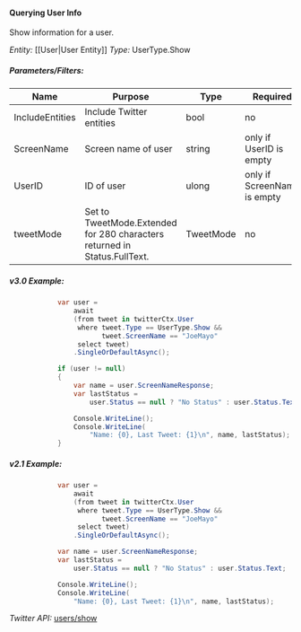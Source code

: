 #### Querying User Info

Show information for a user.

*Entity:* [[User|User Entity]]
*Type:* UserType.Show

##### Parameters/Filters:

| Name | Purpose | Type | Required |
|------|---------|------|----------|
| IncludeEntities | Include Twitter entities | bool | no |
| ScreenName | Screen name of user | string | only if UserID is empty |
| UserID | ID of user | ulong | only if ScreenName is empty |
| tweetMode | Set to TweetMode.Extended for 280 characters returned in Status.FullText. | TweetMode | no |

##### v3.0 Example:

```c#
            var user =
                await
                (from tweet in twitterCtx.User
                 where tweet.Type == UserType.Show &&
                       tweet.ScreenName == "JoeMayo"
                 select tweet)
                .SingleOrDefaultAsync();

            if (user != null)
            {
                var name = user.ScreenNameResponse;
                var lastStatus =
                    user.Status == null ? "No Status" : user.Status.Text;

                Console.WriteLine();
                Console.WriteLine(
                    "Name: {0}, Last Tweet: {1}\n", name, lastStatus); 
            }
```

##### v2.1 Example:

```c#
            var user =
                await
                (from tweet in twitterCtx.User
                 where tweet.Type == UserType.Show &&
                       tweet.ScreenName == "JoeMayo"
                 select tweet)
                .SingleOrDefaultAsync();

            var name = user.ScreenNameResponse;
            var lastStatus = 
                user.Status == null ? "No Status" : user.Status.Text;

            Console.WriteLine();
            Console.WriteLine(
                "Name: {0}, Last Tweet: {1}\n", name, lastStatus);
```

*Twitter API:* [users/show](https://developer.twitter.com/en/docs/accounts-and-users/follow-search-get-users/api-reference/get-users-show)
